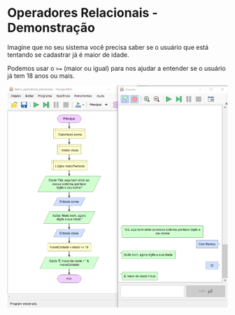 # Operadores Relacionais - Demonstração

Imagine que no seu sistema você precisa saber se o usuário que está tentando se cadastrar já é maior de idade.

Podemos usar o `>=` (maior ou igual) para nos ajudar a entender se o usuário já tem 18 anos ou mais.

<P align="center">
    <img src="../assets/demo_operadores_relacionais.png">
</p>